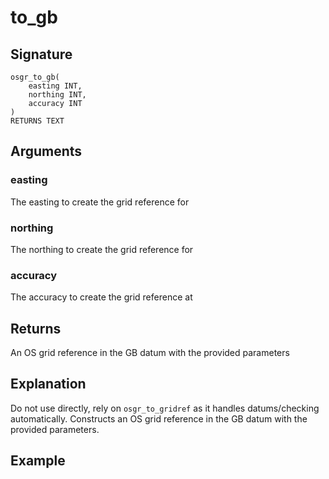 # to_gb

## Signature
    osgr_to_gb(
        easting INT,
        northing INT,
        accuracy INT
    )
    RETURNS TEXT

## Arguments

### easting
The easting to create the grid reference for

### northing
The northing to create the grid reference for

### accuracy
The accuracy to create the grid reference at

## Returns
An OS grid reference in the GB datum with the provided parameters

## Explanation
Do not use directly, rely on `osgr_to_gridref` as it handles datums/checking automatically. Constructs an OS grid reference in the GB datum with the provided parameters.

## Example